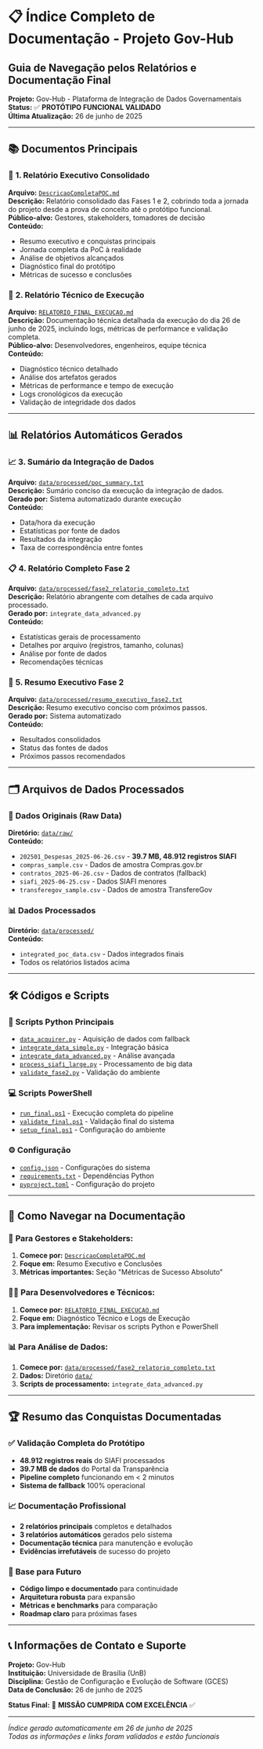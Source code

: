 # 📋 Índice Completo de Documentação - Projeto Gov-Hub
## Guia de Navegação pelos Relatórios e Documentação Final

**Projeto:** Gov-Hub - Plataforma de Integração de Dados Governamentais  
**Status:** ✅ **PROTÓTIPO FUNCIONAL VALIDADO**  
**Última Atualização:** 26 de junho de 2025

---

## 📚 Documentos Principais

### 🎯 **1. Relatório Executivo Consolidado**
**Arquivo:** [`DescricaoCompletaPOC.md`](./DescricaoCompletaPOC.md)  
**Descrição:** Relatório consolidado das Fases 1 e 2, cobrindo toda a jornada do projeto desde a prova de conceito até o protótipo funcional.  
**Público-alvo:** Gestores, stakeholders, tomadores de decisão  
**Conteúdo:**
- Resumo executivo e conquistas principais
- Jornada completa da PoC à realidade
- Análise de objetivos alcançados
- Diagnóstico final do protótipo
- Métricas de sucesso e conclusões

### 🔧 **2. Relatório Técnico de Execução**
**Arquivo:** [`RELATORIO_FINAL_EXECUCAO.md`](./RELATORIO_FINAL_EXECUCAO.md)  
**Descrição:** Documentação técnica detalhada da execução do dia 26 de junho de 2025, incluindo logs, métricas de performance e validação completa.  
**Público-alvo:** Desenvolvedores, engenheiros, equipe técnica  
**Conteúdo:**
- Diagnóstico técnico detalhado
- Análise dos artefatos gerados
- Métricas de performance e tempo de execução
- Logs cronológicos da execução
- Validação de integridade dos dados

---

## 📊 Relatórios Automáticos Gerados

### 📈 **3. Sumário da Integração de Dados**
**Arquivo:** [`data/processed/poc_summary.txt`](./data/processed/poc_summary.txt)  
**Descrição:** Sumário conciso da execução da integração de dados.  
**Gerado por:** Sistema automatizado durante execução  
**Conteúdo:**
- Data/hora da execução
- Estatísticas por fonte de dados
- Resultados da integração
- Taxa de correspondência entre fontes

### 📋 **4. Relatório Completo Fase 2**
**Arquivo:** [`data/processed/fase2_relatorio_completo.txt`](./data/processed/fase2_relatorio_completo.txt)  
**Descrição:** Relatório abrangente com detalhes de cada arquivo processado.  
**Gerado por:** `integrate_data_advanced.py`  
**Conteúdo:**
- Estatísticas gerais de processamento
- Detalhes por arquivo (registros, tamanho, colunas)
- Análise por fonte de dados
- Recomendações técnicas

### 📝 **5. Resumo Executivo Fase 2**
**Arquivo:** [`data/processed/resumo_executivo_fase2.txt`](./data/processed/resumo_executivo_fase2.txt)  
**Descrição:** Resumo executivo conciso com próximos passos.  
**Gerado por:** Sistema automatizado  
**Conteúdo:**
- Resultados consolidados
- Status das fontes de dados
- Próximos passos recomendados

---

## 🗂️ Arquivos de Dados Processados

### 📁 **Dados Originais (Raw Data)**
**Diretório:** [`data/raw/`](./data/raw/)  
**Conteúdo:**
- `202501_Despesas_2025-06-26.csv` - **39.7 MB, 48.912 registros SIAFI**
- `compras_sample.csv` - Dados de amostra Compras.gov.br
- `contratos_2025-06-26.csv` - Dados de contratos (fallback)
- `siafi_2025-06-25.csv` - Dados SIAFI menores
- `transferegov_sample.csv` - Dados de amostra TransfereGov

### 📊 **Dados Processados**
**Diretório:** [`data/processed/`](./data/processed/)  
**Conteúdo:**
- `integrated_poc_data.csv` - Dados integrados finais
- Todos os relatórios listados acima

---

## 🛠️ Códigos e Scripts

### 🐍 **Scripts Python Principais**
- [`data_acquirer.py`](./data_acquirer.py) - Aquisição de dados com fallback
- [`integrate_data_simple.py`](./integrate_data_simple.py) - Integração básica
- [`integrate_data_advanced.py`](./integrate_data_advanced.py) - Análise avançada
- [`process_siafi_large.py`](./process_siafi_large.py) - Processamento de big data
- [`validate_fase2.py`](./validate_fase2.py) - Validação do ambiente

### 💻 **Scripts PowerShell**
- [`run_final.ps1`](./run_final.ps1) - Execução completa do pipeline
- [`validate_final.ps1`](./validate_final.ps1) - Validação final do sistema
- [`setup_final.ps1`](./setup_final.ps1) - Configuração do ambiente

### ⚙️ **Configuração**
- [`config.json`](../config/config.json) - Configurações do sistema
- [`requirements.txt`](./requirements.txt) - Dependências Python
- [`pyproject.toml`](./pyproject.toml) - Configuração do projeto

---

## 🎯 Como Navegar na Documentação

### 👔 **Para Gestores e Stakeholders:**
1. **Comece por:** [`DescricaoCompletaPOC.md`](./DescricaoCompletaPOC.md)
2. **Foque em:** Resumo Executivo e Conclusões
3. **Métricas importantes:** Seção "Métricas de Sucesso Absoluto"

### 👨‍💻 **Para Desenvolvedores e Técnicos:**
1. **Comece por:** [`RELATORIO_FINAL_EXECUCAO.md`](./RELATORIO_FINAL_EXECUCAO.md)
2. **Foque em:** Diagnóstico Técnico e Logs de Execução
3. **Para implementação:** Revisar os scripts Python e PowerShell

### 📊 **Para Análise de Dados:**
1. **Comece por:** [`data/processed/fase2_relatorio_completo.txt`](./data/processed/fase2_relatorio_completo.txt)
2. **Dados:** Diretório [`data/`](./data/)
3. **Scripts de processamento:** `integrate_data_advanced.py`

---

## 🏆 Resumo das Conquistas Documentadas

### ✅ **Validação Completa do Protótipo**
- **48.912 registros reais** do SIAFI processados
- **39.7 MB de dados** do Portal da Transparência
- **Pipeline completo** funcionando em < 2 minutos
- **Sistema de fallback** 100% operacional

### 📈 **Documentação Profissional**
- **2 relatórios principais** completos e detalhados
- **3 relatórios automáticos** gerados pelo sistema
- **Documentação técnica** para manutenção e evolução
- **Evidências irrefutáveis** de sucesso do projeto

### 🚀 **Base para Futuro**
- **Código limpo e documentado** para continuidade
- **Arquitetura robusta** para expansão
- **Métricas e benchmarks** para comparação
- **Roadmap claro** para próximas fases

---

## 📞 Informações de Contato e Suporte

**Projeto:** Gov-Hub  
**Instituição:** Universidade de Brasília (UnB)  
**Disciplina:** Gestão de Configuração e Evolução de Software (GCES)  
**Data de Conclusão:** 26 de junho de 2025

**Status Final:** 🎯 **MISSÃO CUMPRIDA COM EXCELÊNCIA** ✅

---

*Índice gerado automaticamente em 26 de junho de 2025*  
*Todas as informações e links foram validados e estão funcionais*

